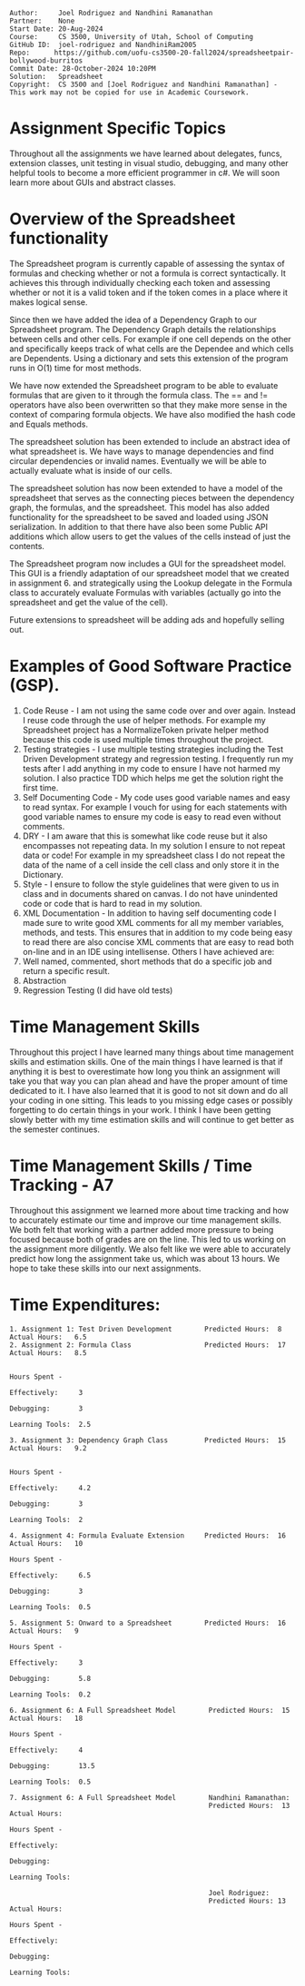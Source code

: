 ```
Author:     Joel Rodriguez and Nandhini Ramanathan
Partner:    None
Start Date: 20-Aug-2024
Course:     CS 3500, University of Utah, School of Computing
GitHub ID:  joel-rodriguez and NandhiniRam2005
Repo:      https://github.com/uofu-cs3500-20-fall2024/spreadsheetpair-bollywood-burritos
Commit Date: 28-October-2024 10:20PM
Solution:   Spreadsheet
Copyright:  CS 3500 and [Joel Rodriguez and Nandhini Ramanathan] - This work may not be copied for use in Academic Coursework.
```

# Assignment Specific Topics
Throughout all the assignments we have learned about delegates, funcs, extension classes, unit testing in visual studio, debugging, and many other 
helpful tools to become a more efficient programmer in c#. We will soon learn more about GUIs and abstract classes.

# Overview of the Spreadsheet functionality

The Spreadsheet program is currently capable of assessing the syntax of formulas and checking whether or not a formula is correct 
syntactically. It achieves this through individually checking each token and assessing whether or not it is a valid token 
and if the token comes in a place where it makes logical sense.

Since then we have added the idea of a Dependency Graph to our Spreadsheet program. The Dependency Graph details the relationships
between cells and other cells. For example if one cell depends on the other and specifically keeps track of what cells are
the Dependee and which cells are Dependents. Using a dictionary and sets this extension of the program runs in O(1) time for
most methods. 

We have now extended the Spreadsheet program to be able to evaluate formulas that are given to it through the formula class.
The == and != operators have also been overwritten so that they make more sense in the context of comparing formula objects.
We have also modified the hash code and Equals methods.

The spreadsheet solution has been extended to include an abstract idea of what spreadsheet is. We have ways to manage dependencies and find
circular dependencies or invalid names. Eventually we will be able to actually evaluate what is inside of our cells.

The spreadsheet solution has now been extended to have a model of the spreadsheet that serves as the connecting pieces between the dependency
graph, the formulas, and the spreadsheet. This model has also added functionality for the spreadsheet to be saved and loaded using JSON 
serialization. In addition to that there have also been some Public API additions which allow users to get the values of the cells instead
of just the contents.

The Spreadsheet program now includes a GUI for the spreadsheet model. This GUI is a friendly adaptation of our spreadsheet model that we created in assignment 6.
and strategically using the Lookup delegate in the Formula class to accurately evaluate Formulas with variables (actually go into the spreadsheet and get the 
value of the cell).

Future extensions to spreadsheet will be adding ads and hopefully selling out.

# Examples of Good Software Practice (GSP).  
1. Code Reuse - I am not using the same code over and over again. Instead I reuse code through the use of helper methods. For example my Spreadsheet project has
   a NormalizeToken private helper method because this code is used multiple times throughout the project.
2. Testing strategies - I use multiple testing strategies including the Test Driven Development strategy and regression testing. I frequently run my tests after
   I add anything in my code to ensure I have not harmed my solution. I also practice TDD which helps me get the solution right the first time.
3. Self Documenting Code - My code uses good variable names and easy to read syntax. For example I vouch for using for each statements with good variable names 
   to ensure my code is easy to read even without comments.
4. DRY - I am aware that this is somewhat like code reuse but it also encompasses not repeating data. In my solution I ensure to not repeat data or code! For example in 
   my spreadsheet class I do not repeat the data of the name of a cell inside the cell class and only store it in the Dictionary.
5. Style - I ensure to follow the style guidelines that were given to us in class and in documents shared on canvas. I do not have unindented code or code that is hard 
   to read in my solution.
6. XML Documentation - In addition to having self documenting code I made sure to write good XML comments for all my member variables, methods, and tests. This ensures
   that in addition to my code being easy to read there are also concise XML comments that are easy to read both on-line and in an IDE using intellisense. 
Others I have achieved are:
1. Well named, commented, short methods that do a specific job and return a specific result.
2. Abstraction
3. Regression Testing (I did have old tests)

# Time Management Skills
Throughout this project I have learned many things about time management skills and estimation skills. One of the main things I have learned is 
that if anything it is best to overestimate how long you think an assignment will take you that way you can plan ahead and have the proper amount
of time dedicated to it. I have also learned that it is good to not sit down and do all your coding in one sitting. This leads to you missing
edge cases or possibly forgetting to do certain things in your work. I think I have been getting slowly better with my time estimation skills and will
continue to get better as the semester continues.

# Time Management Skills  / Time Tracking - A7
Throughout this assignment we learned more about time tracking and how to accurately estimate our time and improve our time management skills. We both felt
that working with a partner added more pressure to being focused because both of grades are on the line. This led to us working on the assignment more 
diligently. We also felt like we were able to accurately predict how long the assignment take us, which was about 13 hours. We hope to take these skills into 
our next assignments.

# Time Expenditures:

    1. Assignment 1: Test Driven Development        Predicted Hours:  8        Actual Hours:   6.5
    2. Assignment 2: Formula Class                  Predicted Hours:  17       Actual Hours:   8.5
                                                                               
                                                                                Hours Spent - 
                                                                                   Effectively:     3
                                                                                   Debugging:       3
                                                                                   Learning Tools:  2.5

    3. Assignment 3: Dependency Graph Class         Predicted Hours:  15       Actual Hours:   9.2

                                                                               Hours Spent - 
                                                                                   Effectively:     4.2
                                                                                   Debugging:       3
                                                                                   Learning Tools:  2

    4. Assignment 4: Formula Evaluate Extension     Predicted Hours:  16       Actual Hours:   10
                                                                                Hours Spent - 
                                                                                   Effectively:     6.5
                                                                                   Debugging:       3
                                                                                   Learning Tools:  0.5

    5. Assignment 5: Onward to a Spreadsheet        Predicted Hours:  16       Actual Hours:   9
                                                                                Hours Spent - 
                                                                                   Effectively:     3
                                                                                   Debugging:       5.8
                                                                                   Learning Tools:  0.2

    6. Assignment 6: A Full Spreadsheet Model        Predicted Hours:  15       Actual Hours:   18
                                                                                Hours Spent - 
                                                                                   Effectively:     4
                                                                                   Debugging:       13.5
                                                                                   Learning Tools:  0.5

    7. Assignment 6: A Full Spreadsheet Model        Nandhini Ramanathan: 
                                                     Predicted Hours:  13         Actual Hours:   
                                                                                Hours Spent - 
                                                                                   Effectively:     
                                                                                   Debugging:       
                                                                                   Learning Tools:  

                                                     Joel Rodriguez:
                                                     Predicted Hours: 13          Actual Hours:   
                                                                                Hours Spent - 
                                                                                   Effectively:     
                                                                                   Debugging:       
                                                                                   Learning Tools: 
